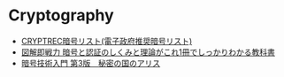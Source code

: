 # Cryptography
- [CRYPTREC暗号リスト(電子政府推奨暗号リスト)](https://www.cryptrec.go.jp/list.html)
- [図解即戦力 暗号と認証のしくみと理論がこれ1冊でしっかりわかる教科書](https://gihyo.jp/dp/ebook/2021/978-4-297-12308-6)
- [暗号技術入門 第3版　秘密の国のアリス](https://www.amazon.co.jp/dp/B015643CPE)

